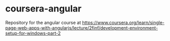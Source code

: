 # coursera-angular
Repository for the angular course at https://www.coursera.org/learn/single-page-web-apps-with-angularjs/lecture/2finf/development-environment-setup-for-windows-part-2
